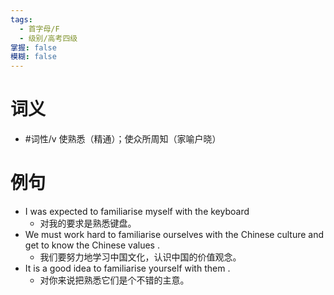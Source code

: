 ```yaml
---
tags:
  - 首字母/F
  - 级别/高考四级
掌握: false
模糊: false
---
```

# 词义
- #词性/v  使熟悉（精通）；使众所周知（家喻户晓）
# 例句
- I was expected to familiarise myself with the keyboard
	- 对我的要求是熟悉键盘。
- We must work hard to familiarise ourselves with the Chinese culture and get to know the Chinese values .
	- 我们要努力地学习中国文化，认识中国的价值观念。
- It is a good idea to familiarise yourself with them .
	- 对你来说把熟悉它们是个不错的主意。
